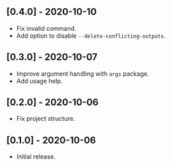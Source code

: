 ## [0.4.0] - 2020-10-10

* Fix invalid command.
* Add option to disable `--delete-conflicting-outputs`.

## [0.3.0] - 2020-10-07

* Improve argument handling with `args` package.
* Add usage help.

## [0.2.0] - 2020-10-06

* Fix project structure.

## [0.1.0] - 2020-10-06

* Initial release.